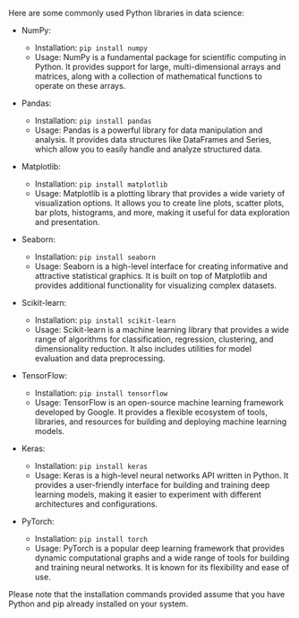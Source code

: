 Here are some commonly used Python libraries in data science:

- NumPy: 
  - Installation: `pip install numpy`
  - Usage: NumPy is a fundamental package for scientific computing in Python. It provides support for large, multi-dimensional arrays and matrices, along with a collection of mathematical functions to operate on these arrays.

- Pandas: 
  - Installation: `pip install pandas`
  - Usage: Pandas is a powerful library for data manipulation and analysis. It provides data structures like DataFrames and Series, which allow you to easily handle and analyze structured data.

- Matplotlib: 
  - Installation: `pip install matplotlib`
  - Usage: Matplotlib is a plotting library that provides a wide variety of visualization options. It allows you to create line plots, scatter plots, bar plots, histograms, and more, making it useful for data exploration and presentation.

- Seaborn: 
  - Installation: `pip install seaborn`
  - Usage: Seaborn is a high-level interface for creating informative and attractive statistical graphics. It is built on top of Matplotlib and provides additional functionality for visualizing complex datasets.

- Scikit-learn: 
  - Installation: `pip install scikit-learn`
  - Usage: Scikit-learn is a machine learning library that provides a wide range of algorithms for classification, regression, clustering, and dimensionality reduction. It also includes utilities for model evaluation and data preprocessing.

- TensorFlow: 
  - Installation: `pip install tensorflow`
  - Usage: TensorFlow is an open-source machine learning framework developed by Google. It provides a flexible ecosystem of tools, libraries, and resources for building and deploying machine learning models.

- Keras: 
  - Installation: `pip install keras`
  - Usage: Keras is a high-level neural networks API written in Python. It provides a user-friendly interface for building and training deep learning models, making it easier to experiment with different architectures and configurations.

- PyTorch: 
  - Installation: `pip install torch`
  - Usage: PyTorch is a popular deep learning framework that provides dynamic computational graphs and a wide range of tools for building and training neural networks. It is known for its flexibility and ease of use.

Please note that the installation commands provided assume that you have Python and pip already installed on your system.

